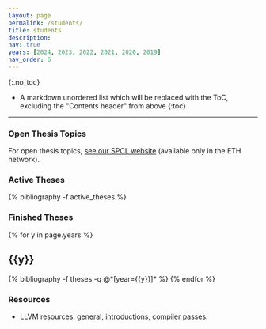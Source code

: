 ```yaml
---
layout: page
permalink: /students/
title: students
description:
nav: true
years: [2024, 2023, 2022, 2021, 2020, 2019]
nav_order: 6
---
```



{:.no_toc}

* A markdown unordered list which will be replaced with the ToC, excluding the "Contents header" from above
{:toc}

-----------

### Open Thesis Topics

For open thesis topics, [see our SPCL website](https://spcl.inf.ethz.ch/SeMa/) (available only
in the ETH network).

### Active Theses

<div class="publications">

{% bibliography -f active_theses %}

</div>

### Finished Theses

<div class="publications">

{% for y in page.years %}
  <h2 class="year">{{y}}</h2>
  {% bibliography -f theses -q @*[year={{y}}]* %}
{% endfor %}

</div>

### Resources

* LLVM resources: [general](https://gist.github.com/MattPD/00573ee14bf85ccac6bed3c0678ddbef#llvm), [introductions](https://gist.github.com/MattPD/00573ee14bf85ccac6bed3c0678ddbef#introduction-llvm-ir), [compiler passes](https://gist.github.com/MattPD/00573ee14bf85ccac6bed3c0678ddbef#introduction).

